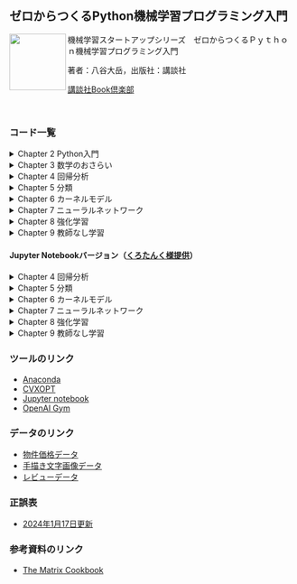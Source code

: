 ## ゼロからつくるPython機械学習プログラミング入門 
<img src="https://raw.githubusercontent.com/hhachiya/MLBook/master/others/cover_img.jpg" width="100" align="left">
機械学習スタートアップシリーズ　ゼロからつくるＰｙｔｈｏｎ機械学習プログラミング入門

著者：八谷大岳，出版社：講談社

[講談社Book倶楽部](https://bookclub.kodansha.co.jp/product?item=0000276037)

<br clear="left">

### コード一覧
<details>
  <summary>Chapter 2 Python入門</summary>
  
- [散布図のプロット（scatterPlot1.py）](https://github.com/hhachiya/MLBook/blob/master/codes/pythonBasics/scatterPlot1.py)
- [通常のfor文とリスト内包表記（forif.py）](https://github.com/hhachiya/MLBook/blob/master/codes/pythonBasics/forif.py)
- [散布図をプロットするクラスの定義（housePriceData.py）](https://github.com/hhachiya/MLBook/blob/master/codes/pythonBasics/housePriceData.py)
- [クラスのインスタンス化と実行例（housePriceDataMain.py）](https://github.com/hhachiya/MLBook/blob/master/codes/pythonBasics/housePriceDataMain.py)
- [MontainCarのランダム動作（randomCar.py）](https://github.com/hhachiya/MLBook/blob/master/codes/pythonBasics/randomCar.py)
</details>

<details>
  <summary>Chapter 3 数学のおさらい</summary>
  
- [ベクトルの定義（vectorMatrix1.py）](https://github.com/hhachiya/MLBook/blob/master/codes/mathBasics/vectorMatrix1.py)
- [ベクトルの内積（vectorMatrix2.py）](https://github.com/hhachiya/MLBook/blob/master/codes/mathBasics/vectorMatrix2.py)
- [行列の定義とスライス（vectorMatrix3.py）](https://github.com/hhachiya/MLBook/blob/master/codes/mathBasics/vectorMatrix3.py)
- [行列とベクトルの積と和（vectorMatrix4.py）](https://github.com/hhachiya/MLBook/blob/master/codes/mathBasics/vectorMatrix4.py)
- [逆行列（vectorMatrix5.py）](https://github.com/hhachiya/MLBook/blob/master/codes/mathBasics/vectorMatrix5.py)
- [行列式（vectorMatrix6.py）](https://github.com/hhachiya/MLBook/blob/master/codes/mathBasics/vectorMatrix6.py)
- [固有値問題の解（vectorMatrix7.py）](https://github.com/hhachiya/MLBook/blob/master/codes/mathBasics/vectorMatrix7.py)
- [固有値・固有ベクトルの性質（vectorMatrix8.py）](https://github.com/hhachiya/MLBook/blob/master/codes/mathBasics/vectorMatrix8.py)
- [1次連立方程式の解法（optimization1.py）](https://github.com/hhachiya/MLBook/blob/master/codes/mathBasics/optimization1.py)
- [最急降下法による最適化（optimization2.py）](https://github.com/hhachiya/MLBook/blob/master/codes/mathBasics/optimization2.py)
- [ベルヌーイ分布（probability1.py）](https://github.com/hhachiya/MLBook/blob/master/codes/mathBasics/probability1.py)
- [正規分布（probability1.py）](https://github.com/hhachiya/MLBook/blob/master/codes/mathBasics/probability2.py)
- [平均値と中央値（statistics1.py）](https://github.com/hhachiya/MLBook/blob/master/codes/mathBasics/statistics1.py)
- [分散共分散行列（statistics2.py）](https://github.com/hhachiya/MLBook/blob/master/codes/mathBasics/statistics2.py)
- [相関行列（statistics3.py）](https://github.com/hhachiya/MLBook/blob/master/codes/mathBasics/statistics3.py)
</details>

<details>
  <summary>Chapter 4 回帰分析</summary>
  
- [線形回帰のクラス（linearRegression.py）](https://github.com/hhachiya/MLBook/blob/master/codes/linearRegression.py)
- [線形回帰のメイン（linearRegressionMain.py）](https://github.com/hhachiya/MLBook/blob/master/codes/linearRegressionMain.py)
- [ロジスティック回帰のクラス（logisticRegression.py）](https://github.com/hhachiya/MLBook/blob/master/codes/logisticRegression.py)
- [ロジスティック回帰のメイン（logisticRegressionMain.py）](https://github.com/hhachiya/MLBook/blob/master/codes/logisticRegressionMain.py)
</details>

<details>
  <summary>Chapter 5 分類</summary>
  
- [線形判別分析のクラス（LDA.py）](https://github.com/hhachiya/MLBook/blob/master/codes/LDA.py)
- [線形判別分析のメイン（LDAmain.py）](https://github.com/hhachiya/MLBook/blob/master/codes/LDAmain.py)
- [サポートベクトルマシンのクラス（SVM.py）](https://github.com/hhachiya/MLBook/blob/master/codes/SVM.py)
- [サポートベクトルマシンのメイン（SVMmain.py）](https://github.com/hhachiya/MLBook/blob/master/codes/SVMmain.py)
- [ナイーブベイズのクラス（naiveBayes.py）](https://github.com/hhachiya/MLBook/blob/master/codes/naiveBayes.py)
- [ナイーブベイズのメイン（naiveBayesMain.py）](https://github.com/hhachiya/MLBook/blob/master/codes/naiveBayesMain.py)
- [決定木のクラス（decisionTree.py）](https://github.com/hhachiya/MLBook/blob/master/codes/decisionTree.py)
- [決定木のメイン（decisionTreeMain.py）](https://github.com/hhachiya/MLBook/blob/master/codes/decisionTreeMain.py)
</details>

<details>
  <summary>Chapter 6 カーネルモデル</summary>
  
- [カーネル行列を作成するクラス（kernelFunc.py）](https://github.com/hhachiya/MLBook/blob/master/codes/kernelFunc.py)
- [カーネルサポートベクトルマシンのクラス（SVM.py）](https://github.com/hhachiya/MLBook/blob/master/codes/kernelSVM.py)
- [カーネルサポートベクトルマシンのメイン（SVMmain.py）](https://github.com/hhachiya/MLBook/blob/master/codes/kernelSVMmain.py)
- [モデル選択ありのカーネルサポートベクトルマシンのメイン（kernelSVMCVmain.py）](https://github.com/hhachiya/MLBook/blob/master/codes/kernelSVMCVmain.py)
</details>

<details>
  <summary>Chapter 7 ニューラルネットワーク</summary>
  
- [ニューラルネットワークのクラス（neuralNetwork.py）](https://github.com/hhachiya/MLBook/blob/master/codes/neuralNetwork.py)
- [ニューラルネットワークのメイン（neuralNetworkMain.py）](https://github.com/hhachiya/MLBook/blob/master/codes/neuralNetworkMain.py)
- [MNISTデータの読み込み（MNIST1.py）](https://github.com/hhachiya/MLBook/blob/master/data/MNIST/MNIST1.py)
- [MNISTデータの読み込みとone-hot表現（MNIST2.py）](https://github.com/hhachiya/MLBook/blob/master/data/MNIST/MNIST2.py)
- [MNISTデータを用いたニューラルネットワークのメイン（neuralNetworkMainFull.py）](https://github.com/hhachiya/MLBook/blob/master/codes/neuralNetworkMainFull.py)
</details>

<details>
  <summary>Chapter 8 強化学習</summary>
  
- [Q学習のクラス（QLearning.py）](https://github.com/hhachiya/MLBook/blob/master/codes/QLearning.py)
- [Q学習のメイン（QLearningMain.py）](https://github.com/hhachiya/MLBook/blob/master/codes/QLearningMain.py)
</details>

<details>
  <summary>Chapter 9 教師なし学習</summary>
  
- [主成分分析のクラス（PCA.py）](https://github.com/hhachiya/MLBook/blob/master/codes/PCA.py)
- [主成分分析のメイン（PCAMain.py）](https://github.com/hhachiya/MLBook/blob/master/codes/PCAMain.py)
- [因子分析のクラス（FA.py）](https://github.com/hhachiya/MLBook/blob/master/codes/FA.py)
- [因子分析のメイン（FAmain.py）](https://github.com/hhachiya/MLBook/blob/master/codes/FAmain.py)
- [k平均法のクラス（kmeans.py）](https://github.com/hhachiya/MLBook/blob/master/codes/kmeans.py)
- [k平均法のメイン（kmeansMain.py）](https://github.com/hhachiya/MLBook/blob/master/codes/kmeansMain.py)
</details>

#### Jupyter Notebookバージョン（[くろたんく様提供](https://github.com/blacktanktop)）
<details>
  <summary>Chapter 4 回帰分析</summary>
  
- [線形回帰](https://github.com/hhachiya/MLBook/blob/master/notebook/chp4/linearRegression.ipynb)
- [ロジスティック回帰](https://github.com/hhachiya/MLBook/blob/master/notebook/chp4/logisticRegression.ipynb)
</details>

<details>
  <summary>Chapter 5 分類</summary>
  
- [線形判別分析](https://github.com/hhachiya/MLBook/blob/master/notebook/chp5/LDA.ipynb)
- [サポートベクトルマシン](https://github.com/hhachiya/MLBook/blob/master/notebook/chp5/SVM.ipynb)
- [ナイーブベイズ](https://github.com/hhachiya/MLBook/blob/master/notebook/chp5/naiveBayes.ipynb)
- [決定木](https://github.com/hhachiya/MLBook/blob/master/notebook/chp5/decisionTree.ipynb)
</details>

<details>
  <summary>Chapter 6 カーネルモデル</summary>
  
- [カーネルサポートベクトルマシン](https://github.com/hhachiya/MLBook/blob/master/notebook/chp6/kernelSVM.ipynb)
- [モデル選択ありのカーネルサポートベクトルマシン](https://github.com/hhachiya/MLBook/blob/master/notebook/chp6/kernelSVMCV.ipynb)
</details>

<details>
  <summary>Chapter 7 ニューラルネットワーク</summary>
  
- [ニューラルネットワーク](https://github.com/hhachiya/MLBook/blob/master/notebook/chp7/neuralNetwork.ipynb)
</details>

<details>
  <summary>Chapter 8 強化学習</summary>
  
- [Q学習](https://github.com/hhachiya/MLBook/blob/master/notebook/chp8/QLearning.ipynb)
</details>

<details>
  <summary>Chapter 9 教師なし学習</summary>
  
- [主成分分析](https://github.com/hhachiya/MLBook/blob/master/notebook/chp9/PCA.ipynb)
- [因子分析のクラス](https://github.com/hhachiya/MLBook/blob/master/notebook/chp9/FA.ipynb)
- [k平均法](https://github.com/hhachiya/MLBook/blob/master/notebook/chp9/kmeans.ipynb)
</details>
  
### ツールのリンク
- [Anaconda](https://www.anaconda.com/products/individual#Downloads)
- [CVXOPT](https://cvxopt.org/)
- [Jupyter notebook](https://jupyter.org/)
- [OpenAI Gym](https://github.com/openai/gym)

### データのリンク
- [物件価格データ](http://www.kaggle.com/c/house-prices-advanced-regression-techniques)
- [手描き文字画像データ](https://github.com/cvdfoundation/mnist)
- [レビューデータ](https://archive.ics.uci.edu/ml/datasets/Sentiment+Labelled+Sentences)

### 正誤表
- [2024年1月17日更新](https://github.com/hhachiya/MLBook/blob/master/others/errata.pdf)

### 参考資料のリンク
- [The Matrix Cookbook](https://www2.imm.dtu.dk/pubdb/edoc/imm3274.pdf)

